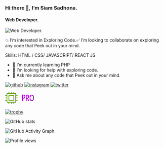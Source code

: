 ### Hi there 👋, I’m Siam Sadhona.
#### Web Developer.
![Web Developer.](https://www.wallpapertip.com/wmimgs/8-89442_brand-logo-social-media-wallpapers-hd-wallpapers-.jpg)

💥  I’m interested in Exploring Code.✅ I’m looking to collaborate on exploring any code that Peek out in your mind.

Skills:  HTML / CSS/ JAVASCRIPT/ REACT JS

- 🌱 I’m currently learning PHP 
- 🤔 I’m looking for help with exploring code. 
- 💬 Ask me about any code that Peek out in your mind. 


[<img src='https://cdn.jsdelivr.net/npm/simple-icons@3.0.1/icons/github.svg' alt='github' height='40'>](https://github.com/siam-sadhona)  [<img src='https://cdn.jsdelivr.net/npm/simple-icons@3.0.1/icons/instagram.svg' alt='instagram' height='40'>](https://www.instagram.com/siam_sadhona/)  [<img src='https://cdn.jsdelivr.net/npm/simple-icons@3.0.1/icons/twitter.svg' alt='twitter' height='40'>](https://twitter.com/sadhona_siam)  

<a href='https://docs.github.com/en/developers'><img src='https://raw.githubusercontent.com/acervenky/animated-github-badges/master/assets/devbadge.gif' width='40' height='40'></a> <a href='https://github.com/pricing'><img src='https://raw.githubusercontent.com/acervenky/animated-github-badges/master/assets/pro.gif' width='40' height='40'></a> 

[![trophy](https://github-profile-trophy.vercel.app/?username=siam-sadhona)](https://github.com/ryo-ma/github-profile-trophy)

![GitHub stats](https://github-readme-stats.vercel.app/api?username=siam-sadhona&show_icons=true)  

![GitHub Activity Graph](https://activity-graph.herokuapp.com/graph?username=siam-sadhona)  

![Profile views](https://gpvc.arturio.dev/siam-sadhona)  
